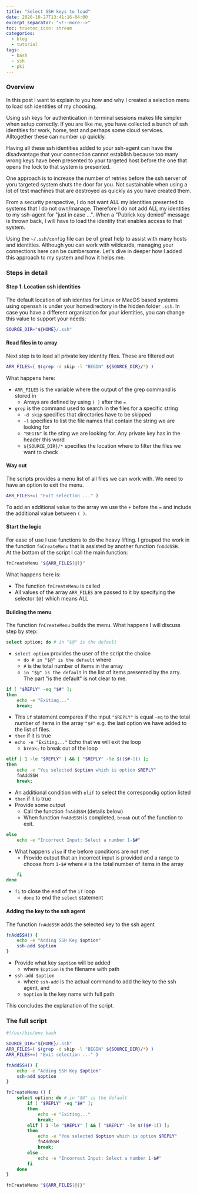 ```yaml
---
title: "Select SSH keys to load"
date: 2020-10-27T13:41:16-04:00
excerpt_separator: "<!--more-->"
toc: truetoc_icon: stream
categories:
  - blog
  - tutorial
tags:
  - bash
  - ssh
  - pki
---
```


### Overview
In this post I want to explain to you how and why I created a selection menu to load ssh identities of my choosing.

Using ssh keys for authentication in terminal sessions makes life simpler when setup correctly. If you are like me, you have collected a bunch of ssh identities for work, home, test and perhaps some cloud services. Alltogether these can number up quickly. 

Having all these ssh identities added to your ssh-agent can have the disadvantage that your connection cannot establish because too many wrong keys have been presented to your targeted host before the one that opens the lock to that system is presented.

One approach is to increase the number of retries before the ssh server of yoru targeted system shuts the door for you. Not sustainable when using a lot of test machines that are destroyed as quickly as you have created them.

From a security perspective, I do not want ALL my identities presented to systems that I do not own/manage. Therefore I do not add ALL my identities to my ssh-agent for "just in case ...". When a "Publick key denied" message is thrown back, I will have to load the identity that enables access to that system.

Using the `~/.ssh/config` file can be of great help to assist with many hosts and identities. Although you can work with wildcards, managing your connections here can be cumbersome. Let's dive in deeper how I added this approach to my system and how it helps me.


### Steps in detail

#### Step 1. Location ssh identities

The default location of ssh identies for Linux or MacOS based systems using openssh is under your homedirectory in the hidden folder `.ssh`. In case you have a different organisation for your identities, you can change this value to support your needs:

```bash
SOURCE_DIR="${HOME}/.ssh"
```

#### Read files in to array

Next step is to load all private key identity files. These are filtered out

```bash
ARR_FILES=( $(grep -d skip -l "BEGIN" ${SOURCE_DIR}/*) )

```

What happens here:

* `ARR_FILES` is the variable where the output of the grep command is stored in
  * Arrays are defined by using `( )` after the `=`
* `grep` is the command used to search in the files for a specific string
  * `-d skip` specifies that directories have to be skipped
  * `-l` specifies to list the file names that contain the string we are looking for
  * `"BEGIN"` is the sting we are looking for. Any private key has in the header this word
  * `${SOURCE_DIR}/*` specifies the location where to filter the files we want to check


#### Way out

The scripts provides a menu list of all files we can work with. We need to have an option to exit the menu.

```bash
ARR_FILES+=( "Exit selection ..." )
```

To add an additional value to the array we use the `+` before the `=` and include the additional value between `( )`.

#### Start the logic

For ease of use I use functions to do the heavy lifting. I grouped the work in the function `fnCreateMenu` that is assisted by another function `fnAddSSH`.  
At the bottom of the script I call the main function:

```bash
fnCreateMenu "${ARR_FILES[@]}"
```

What happens here is:

* The function `fnCreateMenu` is called
* All values of the array `ARR_FILES` are passed to it by specifying the selector `[@]` which means ALL


#### Building the menu

The function `fnCreateMenu` builds the menu. What happens I will discuss step by step:

```bash
select option; do # in "$@" is the default
```

* `select option` provides the user of the script the choice
  * `do # in "$@" is the default` where 
  * `#` is the total number of items in the array
  * `in "$@" is the default` in the list of items presented by the arry. The part "is the default" is not clear to me. 


```bash
if [ "$REPLY" -eq "$#" ];
then
    echo -e "Exiting..."
    break;
```

* This `if` statement compares if the input `"$REPLY"` is equal `-eq` to the total number of items in the array `"$#"` e.g. the last option we have added to the list of files.
* `then` if it is true
* `echo -e "Exiting..."` Echo that we will exit the loop
  * `break;` to break out of the loop

```bash
elif [ 1 -le "$REPLY" ] && [ "$REPLY" -le $(($#-1)) ];
then
    echo -e "You selected $option which is option $REPLY"
    fnAddSSH
    break;
```

* An additional condition with `elif` to select the correspondig option listed
* `then` if it is true
* Provide some output
  * Call the function `fnAddSSH` (details below)
  * When function `fnAddSSH` is completed, `break` out of the function to exit.

```bash
else
    echo -e "Incorrect Input: Select a number 1-$#"
```

* What happens `else` if the before conditions are not met
  * Provide output that an incorrect input is provided and a range to choose from `1-$#` where `#` is the total number of items in the array

```bash
    fi
done
```
 
 * `fi` to close the end of the `if` loop
   * `done` to end the `select` statement 

#### Adding the key to the ssh agent

The function `fnAddSSH` adds the selected key to the ssh agent

```bash
fnAddSSH() {
    echo -e "Adding SSH Key $option"
    ssh-add $option
}
```

* Provide what key `$option` will be added
  * where `$option` is the filename with path
* `ssh-add $option` 
  * where `ssh-add` is the actual command to add the key to the ssh agent, and
  * `$option` is the key name with full path

This concludes the explanation of the script. 

### The full script

```bash
#!/usr/bin/env bash

SOURCE_DIR="${HOME}/.ssh"
ARR_FILES=( $(grep -d skip -l "BEGIN" ${SOURCE_DIR}/*) )
ARR_FILES+=( "Exit selection ..." )

fnAddSSH() {
    echo -e "Adding SSH Key $option"
    ssh-add $option
}

fnCreateMenu () {
    select option; do # in "$@" is the default
        if [ "$REPLY" -eq "$#" ];
        then
            echo -e "Exiting..."
            break;
        elif [ 1 -le "$REPLY" ] && [ "$REPLY" -le $(($#-1)) ];
        then
            echo -e "You selected $option which is option $REPLY"
            fnAddSSH
            break;
        else
            echo -e "Incorrect Input: Select a number 1-$#"
        fi
    done
}

fnCreateMenu "${ARR_FILES[@]}"
```
